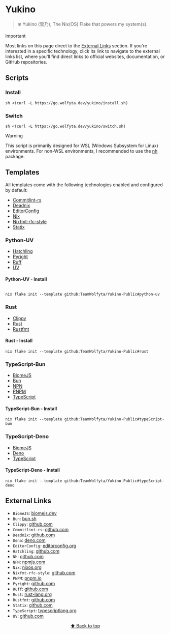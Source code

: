 # Yukino

> ❄️ Yukino (雪乃), The Nix(OS) Flake that powers my system(s).

> [!IMPORTANT]
> Most links on this page direct to the [External Links](#external-links) section. If you're interested in a specific technology, click its link to navigate to the external links list, where you'll find direct links to official websites, documentation, or GitHub repositories.

## Scripts

### Install

```shell
sh <(curl -L https://go.wolfyta.dev/yukino/install.sh)
```

### Switch

```shell
sh <(curl -L https://go.wolfyta.dev/yukino/switch.sh)
```

> [!WARNING]
> This script is primarily designed for WSL (Windows Subsystem for Linux) environments. For non-WSL environments, I recommended to use the [nh](#external-links) package.

## Templates

All templates come with the following technologies enabled and configured by default:

- [Commitlint-rs](#external-links)
- [Deadnix](#external-links)
- [EditorConfig](#external-links)
- [Nix](#external-links)
- [Nixfmt-rfc-style](#external-links)
- [Statix](#external-links)

### Python-UV

- [Hatchling](#external-links)
- [Pyright](#external-links)
- [Ruff](#external-links)
- [UV](#external-links)

#### Python-UV - Install

```shell

nix flake init --template github:TeamWolfyta/Yukino-Public#python-uv
```

### Rust

- [Clippy](#external-links)
- [Rust](#external-links)
- [Rustfmt](#external-links)

#### Rust - Install

```shell
nix flake init --template github:TeamWolfyta/Yukino-Public#rust
```

### TypeScript-Bun

- [BiomeJS](#external-links)
- [Bun](#external-links)
- [NPN](#external-links)
- [PNPM](#external-links)
- [TypeScript](#external-links)

#### TypeScript-Bun - Install

```shell
nix flake init --template github:TeamWolfyta/Yukino-Public#typeScript-bun
```

### TypeScript-Deno

- [BiomeJS](#external-links)
- [Deno](#external-links)
- [TypeScript](#external-links)

#### TypeScript-Deno - Install

```shell
nix flake init --template github:TeamWolfyta/Yukino-Public#typeScript-deno
```

## External Links

- `BiomeJS`: [biomejs.dev](https://biomejs.dev)
- `Bun`: [bun.sh](https://bun.sh)
- `Clippy`: [github.com](https://github.com/rust-lang/rust-clippy)
- `Commitlint-rs`: [github.com](https://github.com/keisukeyamashita/commitlint-rs)
- `Deadnix`: [github.com](https://github.com/astro/deadnix)
- `Deno`: [deno.com](https://deno.com)
- `EditorConfig`: [editorconfig.org](https://editorconfig.org)
- `Hatchling`: [github.com](https://github.com/pypa/hatch)
- `Nh`: [github.com](https://github.com/viperML/nh)
- `NPN`: [npmjs.com](https://www.npmjs.com)
- `Nix`: [nixos.org](https://nixos.org)
- `Nixfmt-rfc-style`: [github.com](https://github.com/NixOS/nixfmt)
- `PNPM`: [pnpm.io](https://pnpm.io/)
- `Pyright`: [github.com](https://github.com/microsoft/pyright)
- `Ruff`: [github.com](https://github.com/astral-sh/ruff)
- `Rust`: [rust-lang.org](https://www.rust-lang.org)
- `Rustfmt`: [github.com](https://github.com/rust-lang/rustfmt)
- `Statix`: [github.com](https://github.com/oppiliappan/statix)
- `TypeScript`: [typescriptlang.org](https://www.typescriptlang.org/)
- `UV`: [github.com](https://github.com/astral-sh/uv)

<div align="middle" >
  <p>
    <a href="#yukino">⬆️ Back to top</a>
  </p>
</div>
